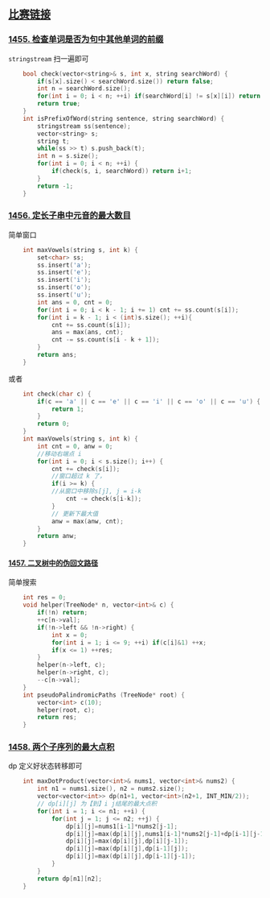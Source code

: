 ## [比赛链接](https://leetcode-cn.com/contest/weekly-contest-190/)


### [1455. 检查单词是否为句中其他单词的前缀](https://leetcode-cn.com/problems/check-if-a-word-occurs-as-a-prefix-of-any-word-in-a-sentence/)

`stringstream` 扫一遍即可

```c++
    bool check(vector<string>& s, int x, string searchWord) {
        if(s[x].size() < searchWord.size()) return false;
        int n = searchWord.size();
        for(int i = 0; i < n; ++i) if(searchWord[i] != s[x][i]) return false;
        return true;
    }
    int isPrefixOfWord(string sentence, string searchWord) {
        stringstream ss(sentence);
        vector<string> s;
        string t;
        while(ss >> t) s.push_back(t);
        int n = s.size();
        for(int i = 0; i < n; ++i) {
            if(check(s, i, searchWord)) return i+1;
        }
        return -1;
    }
```


### [1456. 定长子串中元音的最大数目](https://leetcode-cn.com/problems/maximum-number-of-vowels-in-a-substring-of-given-length/)

简单窗口

```c++
    int maxVowels(string s, int k) {
        set<char> ss;
        ss.insert('a');
        ss.insert('e');
        ss.insert('i');
        ss.insert('o');
        ss.insert('u');
        int ans = 0, cnt = 0;
        for(int i = 0; i < k - 1; i += 1) cnt += ss.count(s[i]);
        for(int i = k - 1; i < (int)s.size(); ++i){
            cnt += ss.count(s[i]);
            ans = max(ans, cnt);
            cnt -= ss.count(s[i - k + 1]);
        }
        return ans;
    }
```

或者

```c++
    int check(char c) {
        if(c == 'a' || c == 'e' || c == 'i' || c == 'o' || c == 'u') {
            return 1;
        }
        return 0;
    } 
    int maxVowels(string s, int k) {
        int cnt = 0, anw = 0;
        //移动右端点 i
        for(int i = 0; i < s.size(); i++) {
            cnt += check(s[i]);
            //窗口超过 k 了，
            if(i >= k) {
            //从窗口中移除s[j], j = i-k
                cnt -= check(s[i-k]);
            }
            // 更新下最大值
            anw = max(anw, cnt);
        }
        return anw;
    }
```



#### [1457. 二叉树中的伪回文路径](https://leetcode-cn.com/problems/pseudo-palindromic-paths-in-a-binary-tree/) 

简单搜索

```c++
    int res = 0;
    void helper(TreeNode* n, vector<int>& c) {
        if(!n) return;
        ++c[n->val];
        if(!n->left && !n->right) {
            int x = 0;
            for(int i = 1; i <= 9; ++i) if(c[i]&1) ++x;
            if(x <= 1) ++res;
        }
        helper(n->left, c);
        helper(n->right, c);
        --c[n->val];
    }
    int pseudoPalindromicPaths (TreeNode* root) {
        vector<int> c(10);
        helper(root, c);
        return res;
    }
```

### [1458. 两个子序列的最大点积](https://leetcode-cn.com/problems/max-dot-product-of-two-subsequences/)

dp 定义好状态转移即可

```c++
    int maxDotProduct(vector<int>& nums1, vector<int>& nums2) {
        int n1 = nums1.size(), n2 = nums2.size();
        vector<vector<int>> dp(n1+1, vector<int>(n2+1, INT_MIN/2));
        // dp[i][j] 为【到】i j结尾的最大点积
        for(int i = 1; i <= n1; ++i) {
            for(int j = 1; j <= n2; ++j) {
                dp[i][j]=nums1[i-1]*nums2[j-1];
                dp[i][j]=max(dp[i][j],nums1[i-1]*nums2[j-1]+dp[i-1][j-1]);
                dp[i][j]=max(dp[i][j],dp[i][j-1]);
                dp[i][j]=max(dp[i][j],dp[i-1][j]);
                dp[i][j]=max(dp[i][j],dp[i-1][j-1]);
            }
        }
        return dp[n1][n2];
    }
```
